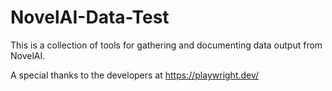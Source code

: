 # NovelAI-Data-Test

This is a collection of tools for gathering and documenting data output from NovelAI.

A special thanks to the developers at https://playwright.dev/
